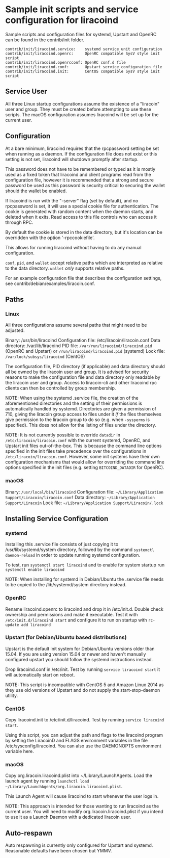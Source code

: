 Sample init scripts and service configuration for liracoind
==========================================================

Sample scripts and configuration files for systemd, Upstart and OpenRC
can be found in the contrib/init folder.

    contrib/init/liracoind.service:    systemd service unit configuration
    contrib/init/liracoind.openrc:     OpenRC compatible SysV style init script
    contrib/init/liracoind.openrcconf: OpenRC conf.d file
    contrib/init/liracoind.conf:       Upstart service configuration file
    contrib/init/liracoind.init:       CentOS compatible SysV style init script

Service User
---------------------------------

All three Linux startup configurations assume the existence of a "liracoin" user
and group.  They must be created before attempting to use these scripts.
The macOS configuration assumes liracoind will be set up for the current user.

Configuration
---------------------------------

At a bare minimum, liracoind requires that the rpcpassword setting be set
when running as a daemon.  If the configuration file does not exist or this
setting is not set, liracoind will shutdown promptly after startup.

This password does not have to be remembered or typed as it is mostly used
as a fixed token that liracoind and client programs read from the configuration
file, however it is recommended that a strong and secure password be used
as this password is security critical to securing the wallet should the
wallet be enabled.

If liracoind is run with the "-server" flag (set by default), and no rpcpassword is set,
it will use a special cookie file for authentication. The cookie is generated with random
content when the daemon starts, and deleted when it exits. Read access to this file
controls who can access it through RPC.

By default the cookie is stored in the data directory, but it's location can be overridden
with the option '-rpccookiefile'.

This allows for running liracoind without having to do any manual configuration.

`conf`, `pid`, and `wallet` accept relative paths which are interpreted as
relative to the data directory. `wallet` *only* supports relative paths.

For an example configuration file that describes the configuration settings,
see contrib/debian/examples/liracoin.conf.

Paths
---------------------------------

### Linux

All three configurations assume several paths that might need to be adjusted.

Binary:              /usr/bin/liracoind
Configuration file:  /etc/liracoin/liracoin.conf
Data directory:      /var/lib/liracoind
PID file:            `/var/run/liracoind/liracoind.pid` (OpenRC and Upstart) or `/run/liracoind/liracoind.pid` (systemd)
Lock file:           `/var/lock/subsys/liracoind` (CentOS)

The configuration file, PID directory (if applicable) and data directory
should all be owned by the liracoin user and group.  It is advised for security
reasons to make the configuration file and data directory only readable by the
liracoin user and group.  Access to liracoin-cli and other liracoind rpc clients
can then be controlled by group membership.

NOTE: When using the systemd .service file, the creation of the aforementioned
directories and the setting of their permissions is automatically handled by
systemd. Directories are given a permission of 710, giving the liracoin group
access to files under it _if_ the files themselves give permission to the
liracoin group to do so (e.g. when `-sysperms` is specified). This does not allow
for the listing of files under the directory.

NOTE: It is not currently possible to override `datadir` in
`/etc/liracoin/liracoin.conf` with the current systemd, OpenRC, and Upstart init
files out-of-the-box. This is because the command line options specified in the
init files take precedence over the configurations in
`/etc/liracoin/liracoin.conf`. However, some init systems have their own
configuration mechanisms that would allow for overriding the command line
options specified in the init files (e.g. setting `BITCOIND_DATADIR` for
OpenRC).

### macOS

Binary:              `/usr/local/bin/liracoind`
Configuration file:  `~/Library/Application Support/Liracoin/liracoin.conf`
Data directory:      `~/Library/Application Support/Liracoin`
Lock file:           `~/Library/Application Support/Liracoin/.lock`

Installing Service Configuration
-----------------------------------

### systemd

Installing this .service file consists of just copying it to
/usr/lib/systemd/system directory, followed by the command
`systemctl daemon-reload` in order to update running systemd configuration.

To test, run `systemctl start liracoind` and to enable for system startup run
`systemctl enable liracoind`

NOTE: When installing for systemd in Debian/Ubuntu the .service file needs to be copied to the /lib/systemd/system directory instead.

### OpenRC

Rename liracoind.openrc to liracoind and drop it in /etc/init.d.  Double
check ownership and permissions and make it executable.  Test it with
`/etc/init.d/liracoind start` and configure it to run on startup with
`rc-update add liracoind`

### Upstart (for Debian/Ubuntu based distributions)

Upstart is the default init system for Debian/Ubuntu versions older than 15.04. If you are using version 15.04 or newer and haven't manually configured upstart you should follow the systemd instructions instead.

Drop liracoind.conf in /etc/init.  Test by running `service liracoind start`
it will automatically start on reboot.

NOTE: This script is incompatible with CentOS 5 and Amazon Linux 2014 as they
use old versions of Upstart and do not supply the start-stop-daemon utility.

### CentOS

Copy liracoind.init to /etc/init.d/liracoind. Test by running `service liracoind start`.

Using this script, you can adjust the path and flags to the liracoind program by
setting the LiracoinD and FLAGS environment variables in the file
/etc/sysconfig/liracoind. You can also use the DAEMONOPTS environment variable here.

### macOS

Copy org.liracoin.liracoind.plist into ~/Library/LaunchAgents. Load the launch agent by
running `launchctl load ~/Library/LaunchAgents/org.liracoin.liracoind.plist`.

This Launch Agent will cause liracoind to start whenever the user logs in.

NOTE: This approach is intended for those wanting to run liracoind as the current user.
You will need to modify org.liracoin.liracoind.plist if you intend to use it as a
Launch Daemon with a dedicated liracoin user.

Auto-respawn
-----------------------------------

Auto respawning is currently only configured for Upstart and systemd.
Reasonable defaults have been chosen but YMMV.
